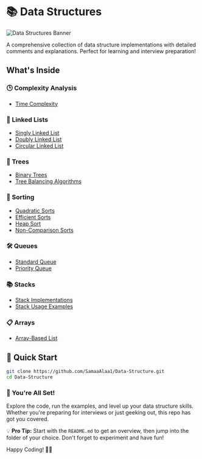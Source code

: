 # 📚 Data Structures

![Data Structures Banner](https://media.giphy.com/media/v1.Y2lkPTc5MGI3NjExcW1pZ3RqYzVtZ3B6Y2R5d2x6dGJ6Z2V4eGJ6dHp0ZzZ1bmRmaWZ1biZlcD12MV9pbnRlcm5hbF9naWZfYnlfaWQmY3Q9Zw/qgQUggAC3Pfv687qPC/giphy.gif)

A comprehensive collection of data structure implementations with detailed comments and explanations. Perfect for learning and interview preparation!

## What's Inside

### 🕒 Complexity Analysis
- [Time Complexity](Complexity.cpp)

### 🔗 Linked Lists
- [Singly Linked List](Linked-Lists/linkedList.cpp)
- [Doubly Linked List](Linked-Lists/Doubly-Linked-List.cpp)
- [Circular Linked List](Linked-Lists/Circular-Linked-List.cpp)

### 🌳 Trees
- [Binary Trees](Trees/Tree.cpp)
- [Tree Balancing Algorithms](Trees/treeBalancing.cpp)

### 🔄 Sorting
- [Quadratic Sorts](Sorting/quadratic_sorts.cpp)
- [Efficient Sorts](Sorting/efficient_sorts.cpp)
- [Heap Sort](Sorting/heap_sort.cpp)
- [Non-Comparison Sorts](Sorting/non_comparison_sorts.cpp)

### 🛠️ Queues
- [Standard Queue](Queue/queue.cpp)
- [Priority Queue](Queue/priority_queue.cpp)

### 📚 Stacks
- [Stack Implementations](Stack/stack.cpp)
- [Stack Usage Examples](Stack/Stack_usage_example)

### 📋 Arrays
- [Array-Based List](Array-Based-List.cpp)

## 🚀 Quick Start

```bash
git clone https://github.com/SamaaAlaa1/Data-Structure.git
cd Data-Structure
```

### 🎉 You're All Set!
Explore the code, run the examples, and level up your data structure skills. Whether you're preparing for interviews or just geeking out, this repo has got you covered.

💡 **Pro Tip:** Start with the `README.md` to get an overview, then jump into the folder of your choice. Don't forget to experiment and have fun!

Happy Coding! 🚀✨
